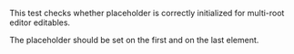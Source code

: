 This test checks whether placeholder is correctly initialized for multi-root editor editables.

The placeholder should be set on the first and on the last element.
